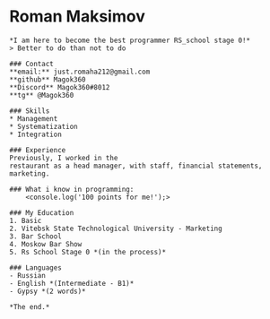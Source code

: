 # Roman Maksimov    
    *I am here to become the best programmer RS_school stage 0!* 
    > Better to do than not to do

    ### Contact 
    **email:** just.romaha212@gmail.com    
    **github** Magok360    
    **Discord** Magok360#8012    
    **tg** @Magok360

    ### Skills
    * Management
    * Systematization
    * Integration

    ### Experience
    Previously, I worked in the
    restaurant as a head manager, with staff, financial statements, marketing.

    ### What i know in programming:
        <console.log('100 points for me!');>

    ### My Education
    1. Basic
    2. Vitebsk State Technological University - Marketing
    3. Bar School 
    4. Moskow Bar Show
    5. Rs School Stage 0 *(in the process)*

    ### Languages
    - Russian
    - English *(Intermediate - B1)*
    - Gypsy *(2 words)*

    *The end.*


